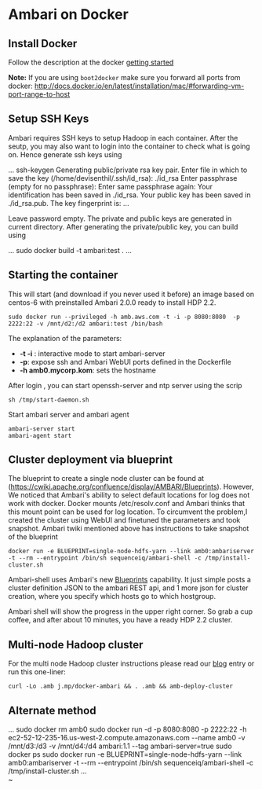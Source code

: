 # Ambari on Docker


## Install Docker

Follow the description at the docker [getting started](https://www.docker.io/gettingstarted/#h_installation)

**Note:** If you are using `boot2docker` make sure you forward all ports from docker:
http://docs.docker.io/en/latest/installation/mac/#forwarding-vm-port-range-to-host

## Setup SSH Keys
Ambari requires SSH keys to setup Hadoop in each container. After the seutp, you may also want to login 
into the container to check what is going on. Hence generate ssh keys using 

...
ssh-keygen 
Generating public/private rsa key pair.
Enter file in which to save the key (/home/devisenthil/.ssh/id_rsa): ./id_rsa
Enter passphrase (empty for no passphrase): 
Enter same passphrase again: 
Your identification has been saved in ./id_rsa.
Your public key has been saved in ./id_rsa.pub.
The key fingerprint is:
...

Leave password empty. The private and public keys are generated in current directory. 
After generating the private/public key, you can build using

...
 sudo docker build -t ambari:test .
...

## Starting the container

This will start (and download if you never used it before) an image based on
centos-6 with preinstalled Ambari 2.0.0 ready to install HDP 2.2.

```
sudo docker run --privileged -h amb.aws.com -t -i -p 8080:8080  -p 2222:22 -v /mnt/d2:/d2 ambari:test /bin/bash

```

The explanation of the parameters:

- **-t -i** : interactive mode to start ambari-server
- **-p**: expose ssh and Ambari WebUI ports defined in the Dockerfile
- **-h amb0.mycorp.kom**: sets the hostname


After login , you can start openssh-server and ntp server using the scrip
```
sh /tmp/start-daemon.sh
```

Start ambari server and ambari agent 
```
ambari-server start 
ambari-agent start 
```



## Cluster deployment via blueprint

The blueprint to create a single node cluster can be found at (https://cwiki.apache.org/confluence/display/AMBARI/Blueprints). However, We noticed that Ambari's ability to select default locations for log does not work with docker. Docker mounts /etc/resolv.conf and Ambari thinks that this mount point can be used for log location. To circumvent the problem,I created the cluster using WebUI and finetuned the parameters and took snapshot. Ambari twiki mentioned above has instructions to take snapshot of the blueprint
 
```
docker run -e BLUEPRINT=single-node-hdfs-yarn --link amb0:ambariserver -t --rm --entrypoint /bin/sh sequenceiq/ambari-shell -c /tmp/install-cluster.sh
```

Ambari-shell uses Ambari's new [Blueprints](https://cwiki.apache.org/confluence/display/AMBARI/Blueprints)
capability. It just simple posts a cluster definition JSON to the ambari REST api,
and 1 more json for cluster creation, where you specify which hosts go
to which hostgroup.

Ambari shell will show the progress in the upper right corner.
So grab a cup coffee, and after about 10 minutes, you have a ready HDP 2.2 cluster.

## Multi-node Hadoop cluster

For the multi node Hadoop cluster instructions please read our [blog](http://blog.sequenceiq.com/blog/2014/06/19/multinode-hadoop-cluster-on-docker/) entry or run this one-liner:

```
curl -Lo .amb j.mp/docker-ambari && . .amb && amb-deploy-cluster
```


## Alternate method 

...
sudo docker rm amb0
sudo docker run -d -p 8080:8080 -p 2222:22  -h ec2-52-12-235-16.us-west-2.compute.amazonaws.com  --name amb0  -v /mnt/d3:/d3 -v /mnt/d4:/d4  ambari:1.1 --tag ambari-server=true
sudo docker ps
sudo  docker run -e BLUEPRINT=single-node-hdfs-yarn --link amb0:ambariserver -t --rm --entrypoint /bin/sh sequenceiq/ambari-shell -c /tmp/install-cluster.sh
...                                                                                                         
~                                                                                                           

